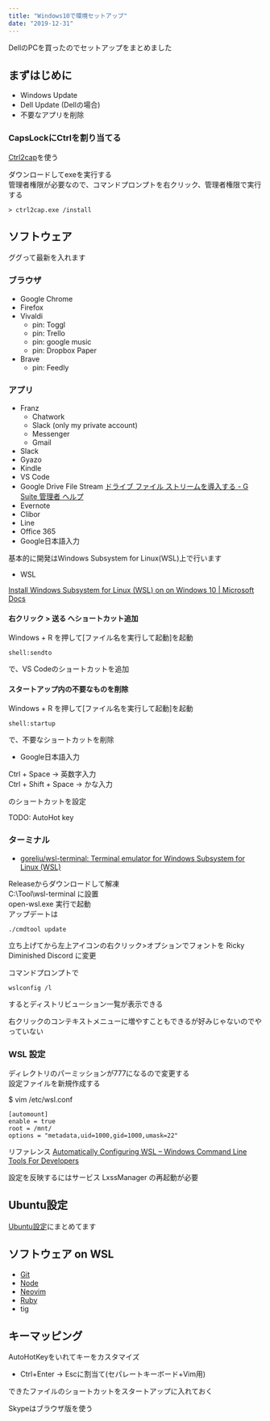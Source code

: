 ```yaml
---
title: "Windows10で環境セットアップ"
date: "2019-12-31"
---
```


DellのPCを買ったのでセットアップをまとめました  

## まずはじめに

- Windows Update
- Dell Update (Dellの場合)
- 不要なアプリを削除

### CapsLockにCtrlを割り当てる

[Ctrl2cap](https://technet.microsoft.com/en-us/sysinternals/bb897578.aspx)を使う  

ダウンロードしてexeを実行する  
管理者権限が必要なので、コマンドプロンプトを右クリック、管理者権限で実行する  

```
> ctrl2cap.exe /install
```

## ソフトウェア

ググって最新を入れます  

### ブラウザ

- Google Chrome
- Firefox
- Vivaldi
  - pin: Toggl
  - pin: Trello
  - pin: google music
  - pin: Dropbox Paper
- Brave
  - pin: Feedly

### アプリ

- Franz
  - Chatwork
  - Slack (only my private account)
  - Messenger
  - Gmail
- Slack
- Gyazo
- Kindle
- VS Code
- Google Drive File Stream [ドライブ ファイル ストリームを導入する \- G Suite 管理者 ヘルプ](https://support.google.com/a/answer/7491144)
- Evernote
- Clibor
- Line
- Office 365
- Google日本語入力

基本的に開発はWindows Subsystem for Linux(WSL)上で行います  

- WSL

[Install Windows Subsystem for Linux (WSL) on on Windows 10 | Microsoft Docs](https://docs.microsoft.com/en-us/windows/wsl/install-win10)

#### 右クリック > 送る へショートカット追加

Windows + R を押して[ファイル名を実行して起動]を起動  

```
shell:sendto
```

で、VS Codeのショートカットを追加  

#### スタートアップ内の不要なものを削除

Windows + R を押して[ファイル名を実行して起動]を起動  

```
shell:startup
```

で、不要なショートカットを削除

- Google日本語入力

Ctrl + Space -> 英数字入力  
Ctrl + Shift + Space -> かな入力  

のショートカットを設定

TODO: AutoHot key

### ターミナル

- [goreliu/wsl\-terminal: Terminal emulator for Windows Subsystem for Linux \(WSL\)](https://github.com/goreliu/wsl-terminal)

Releaseからダウンロードして解凍  
C:\Tool\wsl-terminal に設置  
open-wsl.exe 実行で起動  
アップデートは

```
./cmdtool update
```

立ち上げてから左上アイコンの右クリック>オプションでフォントを Ricky Diminished Discord に変更

コマンドプロンプトで

```
wslconfig /l
```

するとディストリビューション一覧が表示できる  

右クリックのコンテキストメニューに増やすこともできるが好みじゃないのでやっていない  

### WSL 設定

ディレクトリのパーミッションが777になるので変更する  
設定ファイルを新規作成する  

$ vim /etc/wsl.conf

```
[automount]
enable = true
root = /mnt/
options = "metadata,uid=1000,gid=1000,umask=22"
```

リファレンス [Automatically Configuring WSL – Windows Command Line Tools For Developers](https://blogs.msdn.microsoft.com/commandline/2018/02/07/automatically-configuring-wsl/)

設定を反映するにはサービス LxssManager の再起動が必要  

## Ubuntu設定

[Ubuntu設定](/ubuntu)にまとめてます


## ソフトウェア on WSL

- [Git](/git)
- [Node](node/)
- [Neovim](/neovim)
- [Ruby](/ruby-install)
- tig

## キーマッピング

AutoHotKeyをいれてキーをカスタマイズ

- Ctrl+Enter -> Escに割当て(セパレートキーボード+Vim用)

できたファイルのショートカットをスタートアップに入れておく

Skypeはブラウザ版を使う
